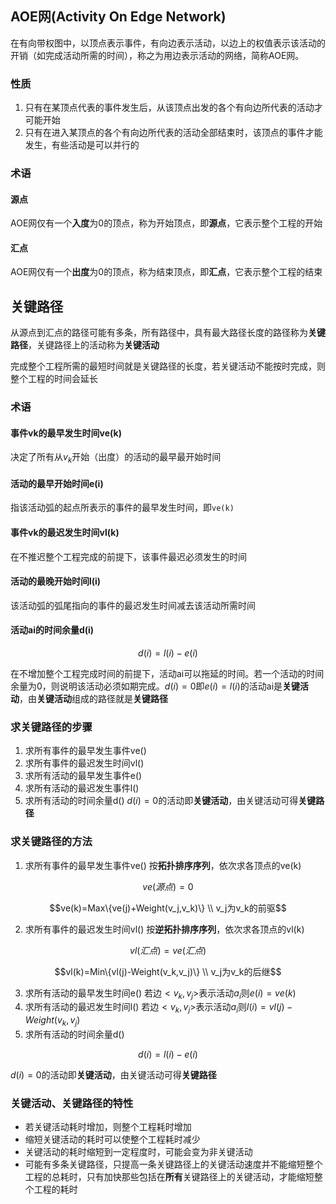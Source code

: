 ## AOE网(Activity On Edge Network)
在有向带权图中，以顶点表示事件，有向边表示活动，以边上的权值表示该活动的开销（如完成活动所需的时间），称之为用边表示活动的网络，简称AOE网。
### 性质
1. 只有在某顶点代表的事件发生后，从该顶点出发的各个有向边所代表的活动才可能开始
2. 只有在进入某顶点的各个有向边所代表的活动全部结束时，该顶点的事件才能发生，有些活动是可以并行的

### 术语
#### 源点
AOE网仅有一个**入度**为0的顶点，称为开始顶点，即**源点**，它表示整个工程的开始
#### 汇点
AOE网仅有一个**出度**为0的顶点，称为结束顶点，即**汇点**，它表示整个工程的结束

## 关键路径
从源点到汇点的路径可能有多条，所有路径中，具有最大路径长度的路径称为**关键路径**，关键路径上的活动称为**关键活动**

完成整个工程所需的最短时间就是关键路径的长度，若关键活动不能按时完成，则整个工程的时间会延长

### 术语
#### 事件vk的最早发生时间ve(k)
决定了所有从$v_k$开始（出度）的活动的最早最开始时间
#### 活动的最早开始时间e(i)
指该活动弧的起点所表示的事件的最早发生时间，即`ve(k)`
#### 事件vk的最迟发生时间vl(k)
在不推迟整个工程完成的前提下，该事件最迟必须发生的时间
#### 活动的最晚开始时间l(i)
该活动弧的弧尾指向的事件的最迟发生时间减去该活动所需时间
#### 活动ai的时间余量d(i)
```math
d(i)=l(i)-e(i)
```
在不增加整个工程完成时间的前提下，活动ai可以拖延的时间。若一个活动的时间余量为0，则说明该活动必须如期完成。$d(i)=0$即$e(i)=l(i)$的活动ai是**关键活动**，由**关键活动**组成的路径就是**关键路径**

### 求关键路径的步骤
1. 求所有事件的最早发生事件ve()
2. 求所有事件的最迟发生时间vl()
3. 求所有活动的最早发生事件e()
4. 求所有活动的最迟发生事件l()
5. 求所有活动的时间余量d()
$d(i)=0$的活动即**关键活动**，由关键活动可得**关键路径**

### 求关键路径的方法
1. 求所有事件的最早发生事件ve()
  按**拓扑排序序列**，依次求各顶点的ve(k)
  ```math
  ve(源点)=0
  ```
  ```math
  ve(k)=Max\{ve(j)+Weight(v_j,v_k)\} \\
  v_j为v_k的前驱
  ```
2. 求所有事件的最迟发生时间vl()
  按**逆拓扑排序序列**，依次求各顶点的vl(k)
  ```math
  vl(汇点)=ve(汇点)
  ```
  ```math
  vl(k)=Min\{vl(j)-Weight(v_k,v_j)\} \\
  v_j为v_k的后继
  ```
3. 求所有活动的最早发生时间e()
  若边$<v_k,v_j>$表示活动$a_i$则$e(i)=ve(k)$
4. 求所有活动的最迟发生时间l()
  若边$<v_k,v_j>$表示活动$a_i$则$l(i)=vl(j)-Weight(v_k,v_j)$
5. 求所有活动的时间余量d()
  ```math
  d(i)=l(i)-e(i)
  ```
$d(i)=0$的活动即**关键活动**，由关键活动可得**关键路径**

### 关键活动、关键路径的特性
- 若关键活动耗时增加，则整个工程耗时增加
- 缩短关键活动的耗时可以使整个工程耗时减少
- 关键活动的耗时缩短到一定程度时，可能会变为非关键活动
- 可能有多条关键路径，只提高一条关键路径上的关键活动速度并不能缩短整个工程的总耗时，只有加快那些包括在**所有**关键路径上的关键活动，才能缩短整个工程的耗时